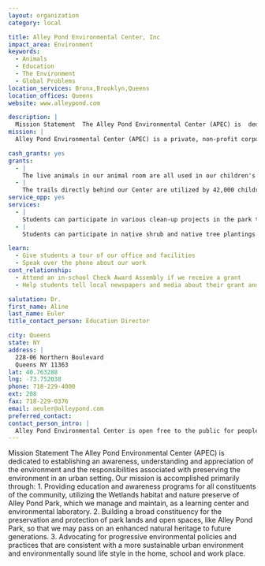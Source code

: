 ```yaml
---
layout: organization
category: local

title: Alley Pond Environmental Center, Inc
impact_area: Environment
keywords: 
  - Animals
  - Education
  - The Environment
  - Global Problems
location_services: Bronx,Brooklyn,Queens
location_offices: Queens
website: www.alleypond.com

description: |
  Mission Statement  The Alley Pond Environmental Center (APEC) is  dedicated to establishing an awareness, understanding and appreciation of the environment and the responsibilities associated with preserving the environment in an urban setting.   Our mission is accomplished primarily through:  1. Providing education and awareness programs for all constituents of the community, utilizing the Wetlands habitat and nature preserve of Alley Pond Park, which we manage and maintain, as a learning center and environmental laboratory.  2. Building a broad constituency for the preservation and protection of park lands and open spaces, like Alley Pond Park, so that we may pass on an enhanced natural heritage to future generations.  3. Advocating for progressive environmental policies and practices that are consistent with a more sustainable urban environment and environmentally sound life style in the home, school and work place.
mission: |
  Alley Pond Environmental Center (APEC) is a private, non-profit corporation dedicated to establishing an awareness, understanding and appreciation of the environment and the responsibilities associated with preserving the environment in an urban setting.

cash_grants: yes
grants: 
  - |
    The live animals in our animal room are all used in our children's education programs to teach about the environment and how to care for it.  In order to provide animal care, animal food, and and appropriate animal housing we could use $250 to $1,000.
  - |
    The trails directly behind our Center are utilized by 42,000 children each year.  These trails allow children to get out into the park to learn more about the local environment.  Upkeep on these trails is a never-ending project.  We could use $250 to $1,000 to allow us to purchase trail boards, tools to use on the trails, etc.
service_opp: yes
services: 
  - |
    Students can participate in various clean-up projects in the park throughout the year.
  - |
    Students can participate in native shrub and native tree plantings in the spring and autumn.

learn: 
  - Give students a tour of our office and facilities
  - Speak over the phone about our work
cont_relationship: 
  - Attend an in-school Check Award Assembly if we receive a grant
  - Help students tell local newspapers and media about their grant and/or project with us

salutation: Dr.
first_name: Aline
last_name: Euler
title_contact_person: Education Director

city: Queens
state: NY
address: |
  228-06 Northern Boulevard  
  Queens NY 11363
lat: 40.763288
lng: -73.752038
phone: 718-229-4000
ext: 208
fax: 718-229-0376
email: aeuler@alleypond.com
preferred_contact: 
contact_person_intro: |
  Alley Pond Environmental Center is open free to the public for people of all ages to visit Monday through Saturday from 9am to 4pm.  Call for a listing of our upcoming programs or come in and visit our live animals with your family.
---
```

Mission Statement  The Alley Pond Environmental Center (APEC) is  dedicated to establishing an awareness, understanding and appreciation of the environment and the responsibilities associated with preserving the environment in an urban setting.   Our mission is accomplished primarily through:  1. Providing education and awareness programs for all constituents of the community, utilizing the Wetlands habitat and nature preserve of Alley Pond Park, which we manage and maintain, as a learning center and environmental laboratory.  2. Building a broad constituency for the preservation and protection of park lands and open spaces, like Alley Pond Park, so that we may pass on an enhanced natural heritage to future generations.  3. Advocating for progressive environmental policies and practices that are consistent with a more sustainable urban environment and environmentally sound life style in the home, school and work place.